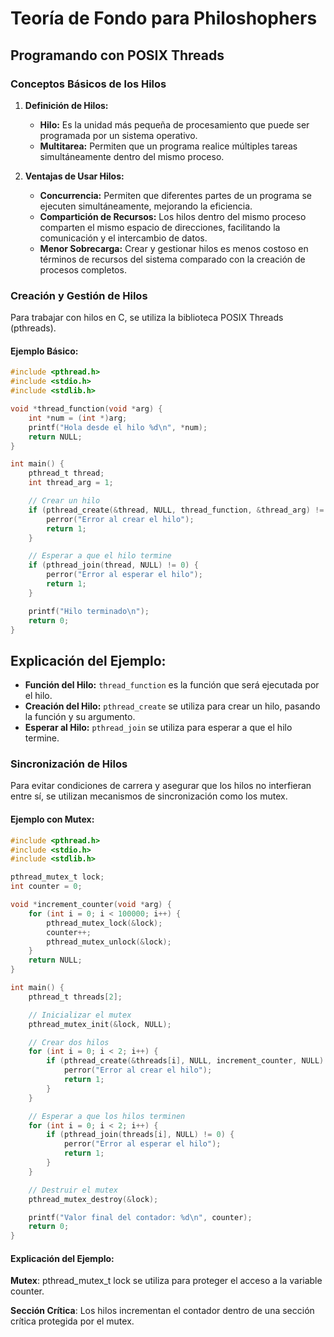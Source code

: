 # Teoría de Fondo para Philoshophers

## Programando con POSIX Threads

### Conceptos Básicos de los Hilos

1. **Definición de Hilos:**
   - **Hilo:** Es la unidad más pequeña de procesamiento que puede ser programada por un sistema operativo.
   - **Multitarea:** Permiten que un programa realice múltiples tareas simultáneamente dentro del mismo proceso.

2. **Ventajas de Usar Hilos:**
   - **Concurrencia:** Permiten que diferentes partes de un programa se ejecuten simultáneamente, mejorando la eficiencia.
   - **Compartición de Recursos:** Los hilos dentro del mismo proceso comparten el mismo espacio de direcciones, facilitando la comunicación y el intercambio de datos.
   - **Menor Sobrecarga:** Crear y gestionar hilos es menos costoso en términos de recursos del sistema comparado con la creación de procesos completos.

### Creación y Gestión de Hilos

Para trabajar con hilos en C, se utiliza la biblioteca POSIX Threads (pthreads).

#### Ejemplo Básico:

```c
#include <pthread.h>
#include <stdio.h>
#include <stdlib.h>

void *thread_function(void *arg) {
    int *num = (int *)arg;
    printf("Hola desde el hilo %d\n", *num);
    return NULL;
}

int main() {
    pthread_t thread;
    int thread_arg = 1;

    // Crear un hilo
    if (pthread_create(&thread, NULL, thread_function, &thread_arg) != 0) {
        perror("Error al crear el hilo");
        return 1;
    }

    // Esperar a que el hilo termine
    if (pthread_join(thread, NULL) != 0) {
        perror("Error al esperar el hilo");
        return 1;
    }

    printf("Hilo terminado\n");
    return 0;
}
```

## Explicación del Ejemplo:

- **Función del Hilo:** `thread_function` es la función que será ejecutada por el hilo.
- **Creación del Hilo:** `pthread_create` se utiliza para crear un hilo, pasando la función y su argumento.
- **Esperar al Hilo:** `pthread_join` se utiliza para esperar a que el hilo termine.

### Sincronización de Hilos

Para evitar condiciones de carrera y asegurar que los hilos no interfieran entre sí, se utilizan mecanismos de sincronización como los mutex.

#### Ejemplo con Mutex:

```c
#include <pthread.h>
#include <stdio.h>
#include <stdlib.h>

pthread_mutex_t lock;
int counter = 0;

void *increment_counter(void *arg) {
    for (int i = 0; i < 100000; i++) {
        pthread_mutex_lock(&lock);
        counter++;
        pthread_mutex_unlock(&lock);
    }
    return NULL;
}

int main() {
    pthread_t threads[2];

    // Inicializar el mutex
    pthread_mutex_init(&lock, NULL);

    // Crear dos hilos
    for (int i = 0; i < 2; i++) {
        if (pthread_create(&threads[i], NULL, increment_counter, NULL) != 0) {
            perror("Error al crear el hilo");
            return 1;
        }
    }

    // Esperar a que los hilos terminen
    for (int i = 0; i < 2; i++) {
        if (pthread_join(threads[i], NULL) != 0) {
            perror("Error al esperar el hilo");
            return 1;
        }
    }

    // Destruir el mutex
    pthread_mutex_destroy(&lock);

    printf("Valor final del contador: %d\n", counter);
    return 0;
}
```
#### Explicación del Ejemplo:

**Mutex**: pthread_mutex_t lock se utiliza para proteger el acceso a la variable counter.

**Sección Crítica**: Los hilos incrementan el contador dentro de una sección crítica protegida por el mutex.
